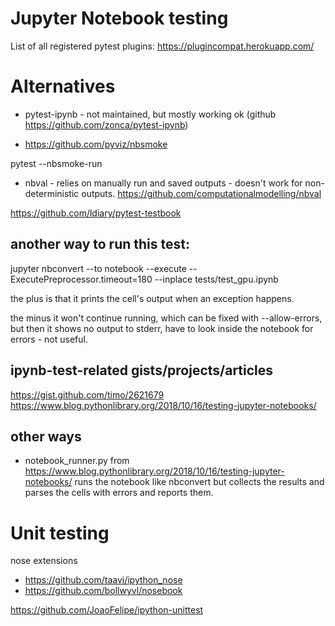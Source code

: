 # Jupyter Notebook testing

List of all registered pytest plugins: https://plugincompat.herokuapp.com/

# Alternatives

- pytest-ipynb - not maintained, but mostly working ok (github https://github.com/zonca/pytest-ipynb)

- https://github.com/pyviz/nbsmoke

pytest --nbsmoke-run

- nbval - relies on manually run and saved outputs - doesn't work for non-deterministic outputs. https://github.com/computationalmodelling/nbval

https://github.com/ldiary/pytest-testbook

## another way to run this test:

jupyter nbconvert --to notebook --execute --ExecutePreprocessor.timeout=180 --inplace tests/test_gpu.ipynb

the plus is that it prints the cell's output when an exception happens.

the minus it won't continue running, which can be fixed with --allow-errors, but then it shows no output to stderr, have to look inside the notebook for errors - not useful.



## ipynb-test-related gists/projects/articles


https://gist.github.com/timo/2621679
https://www.blog.pythonlibrary.org/2018/10/16/testing-jupyter-notebooks/


## other ways

- notebook_runner.py from https://www.blog.pythonlibrary.org/2018/10/16/testing-jupyter-notebooks/
runs the notebook like nbconvert but collects the results and parses the cells with errors and reports them.



# Unit testing

nose extensions

- https://github.com/taavi/ipython_nose
- https://github.com/bollwyvl/nosebook

https://github.com/JoaoFelipe/ipython-unittest
